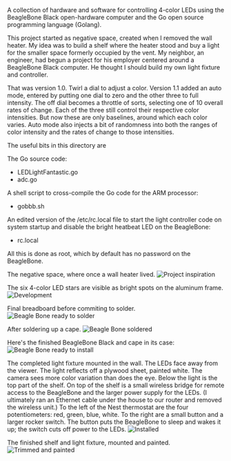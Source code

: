 A collection of hardware and software for controlling 4-color LEDs using the BeagleBone Black open-hardware computer and the Go open source programming language (Golang). 

This project started as negative space, created when I removed the wall heater. My idea was to build a shelf where the heater stood and buy a light for the smaller space formerly occupied by the vent. My neighbor, an engineer, had begun a project for his employer centered around a BeagleBone Black computer. He thought I should build my own light fixture and controller.  

That was version 1.0. Twirl a dial to adjust a color. Version 1.1 added an auto mode, entered by putting one dial to zero and the other three to full intensity. The off dial becomes a throttle of sorts, selecting one of 10 overall rates of change. Each of the three still control their respective color intensities. But now these are only baselines, around which each color varies. Auto mode also injects a bit of randomness into both the ranges of color intensity and the rates of change to those intensities.

The useful bits in this directory are 

The Go source code:

 - LEDLightFantastic.go
 - adc.go

A shell script to cross-compile the Go code for the ARM processor:

 - gobbb.sh

An edited version of the /etc/rc.local file to start the light controller code on system
startup and disable the bright heatbeat LED on the BeagleBone:

 - rc.local

All this is done as root, which by default has no password on the BeagleBone.

The negative space, where once a wall heater lived. 
![Project inspiration](/images/hole_formerly_known_as_heater.jpg)

The six 4-color LED stars are visible as bright spots on the aluminum frame.
![Development](/images/bbb_development.jpg)

Final breadboard before commiting to solder.
![Beagle Bone ready to solder](/images/ready_to_solder.jpg)

After soldering up a cape.
![Beagle Bone soldered](/images/soldered.jpg)

Here's the finished BeagleBone Black and cape in its case:
![Beagle Bone ready to install](/images/bbb_finished.jpg)

The completed light fixture mounted in the wall. The LEDs face away from the viewer. The light reflects off a plywood sheet, painted white. The camera sees more color variation than does the eye. Below the light is the top part of the shelf. On top of the shelf is a small wireless bridge for remote access to the BeagleBone and the larger power supply for the LEDs. (I ultimately ran an Ethernet cable under the house to our router and removed the wireless unit.) To the left of the Nest thermostat are the four potentiometers: red, green, blue, white. To the right are a small button and a larger rocker switch. The button puts the BeagleBone to sleep and wakes it up; the switch cuts off power to the LEDs.
![Installed](/images/in_place.jpg)

The finished shelf and light fixture, mounted and painted.
![Trimmed and painted](/images/completed_unit.jpg)
